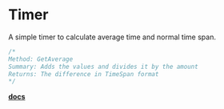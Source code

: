 # Timer

A simple timer to calculate average time and normal time span.

```csharp
/*
Method: GetAverage
Summary: Adds the values and divides it by the amount
Returns: The difference in TimeSpan format
*/
```

**[docs](https://tonycad.com/docs/Timer.html)**
